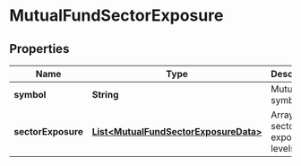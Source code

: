 

# MutualFundSectorExposure


## Properties

| Name | Type | Description | Notes |
|------------ | ------------- | ------------- | -------------|
|**symbol** | **String** | Mutual symbol. |  [optional] |
|**sectorExposure** | [**List&lt;MutualFundSectorExposureData&gt;**](MutualFundSectorExposureData.md) | Array of sector and exposure levels. |  [optional] |



